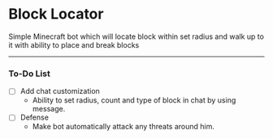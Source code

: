 # Block Locator

Simple Minecraft bot which will locate block within set radius and walk up to it with ability to place and break blocks

<hr>

### To-Do List

- [ ] Add chat customization 
  - Ability to set radius, count and type of block in chat by using message.
- [ ] Defense
  - Make bot automatically attack any threats around him.